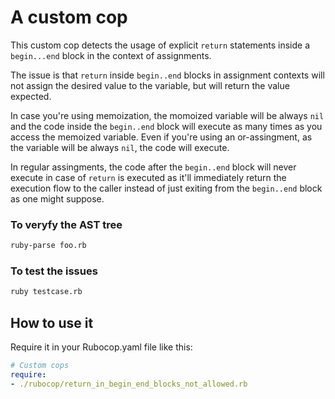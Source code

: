 # A custom cop

This custom cop detects the usage of explicit `return` statements inside a `begin...end` block in the context of assignments.

The issue is that `return` inside `begin..end` blocks in assignment contexts will not assign the desired value to the variable, but will return the value expected.

In case you're using memoization, the momoized variable will be always `nil` and the code inside the `begin..end` block will execute as many times as you access the memoized variable. Even if you're using an or-assingment, as the variable will be always `nil`, the code will execute.

In regular assingments, the code after the `begin..end` block will never execute in case of `return` is executed as it'll immediately return the execution flow to the caller instead of just exiting from the `begin..end` block as one might suppose.

### To veryfy the AST tree
```bash
ruby-parse foo.rb
```

### To test the issues
```bash
ruby testcase.rb
```

## How to use it
Require it in your Rubocop.yaml file like this:

```yaml
# Custom cops
require:
- ./rubocop/return_in_begin_end_blocks_not_allowed.rb
```
